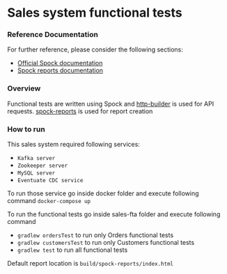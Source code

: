 #   Sales system functional tests

### Reference Documentation
For further reference, please consider the following sections:

* [Official Spock documentation](http://spockframework.org/spock/docs/1.3/all_in_one.html)
* [Spock reports documentation](https://github.com/renatoathaydes/spock-reports)

### Overview

Functional tests are written using Spock and [http-builder](https://mvnrepository.com/artifact/org.codehaus.groovy.modules.http-builder) is used for API requests. [spock-reports](https://github.com/renatoathaydes/spock-reports) is used for report creation

### How to run
This sales system required following services:
* `Kafka server`
* `Zookeeper server`
* `MySQL server`
* `Eventuate CDC service`

To run those service go inside docker folder and execute following command 
``docker-compose up``

To run the functional tests go inside sales-fta folder and execute following command
* `gradlew ordersTest` to run only Orders functional tests
* `gradlew customersTest` to run only Customers functional tests
* `gradlew test` to run all functional tests

Default report location is ``build/spock-reports/index.html``